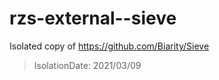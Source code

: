 # rzs-external--sieve
 Isolated copy of https://github.com/Biarity/Sieve
 > IsolationDate: 2021/03/09
